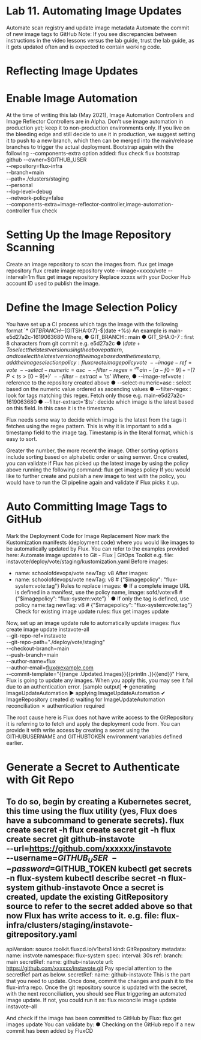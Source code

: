# Lab 11. Automating Image Updates
Automate scan registry and update image metadata
Automate the commit of new image tags to GitHub
Note: If you see discrepancies between instructions in the video lessons versus the lab guide,
trust the lab guide, as it gets updated often and is expected to contain working code.

# Reflecting Image Updates
# Enable Image Automation
At the time of writing this lab (May 2021), Image Automation Controllers and Image Reflector
Controllers are in Alpha. Don’t use image automation in production yet; keep it to
non-production environments only. If you live on the bleeding edge and still decide to use it in
production, we suggest setting it to push to a new branch, which then can be merged into the
main/release branches to trigger the actual deployment.
Bootstrap again with the following --components-extra option added:
flux check
flux bootstrap github
--owner=$GITHUB_USER \
--repository=flux-infra \
--branch=main \
--path=./clusters/staging \
--personal \
--log-level=debug \
--network-policy=false \
--components-extra=image-reflector-controller,image-automation-controller
flux check

# Setting Up the Image Repository Scanning
Create an image repository to scan the images from.
flux get image repository
flux create image repository vote --image=xxxxx/vote --interval=1m
flux get image repository
Replace xxxxx with your Docker Hub account ID used to publish the image.

# Define the Image Selection Policy
You have set up a CI process which tags the image with the following format
`* ${GITBRANCH}-${GITSHA:0:7}-$(date +%s)
An example is main-e5d27a2c-1619063680
Where,
● GIT_BRANCH : main
● GIT_SHA:0-7 : first 8 characters from git commit e.g. e5d27a2c
● $(date +%s): timestamp (date + time) in literal format e.g. 1619063680
To select the latest version using the above pattern, and to select the latest version of the image
based on the timestamp, add the image selection policy:
flux create image policy vote \
--image-ref=vote \
--select-numeric=asc \
--filter-regex='^main-[a-f0-9]+-(?P<ts>[0-9]+)' \
--filter-extract='$ts'
Where,
● --image-ref=vote : reference to the repository created above
● --select-numeric=asc : select based on the numeric value ordered as ascending
values
● --filter-regex : look for tags matching this regex. Fetch only those e.g.
main-e5d27a2c-1619063680
● --filter-extract='$ts': decide which image is the latest based on this field. In
this case it is the timestamp.

Flux needs some way to decide which image is the latest from the tags it
fetches using the regex pattern. This is why it is important to add a timestamp
field to the image tag. Timestamp is in the literal format, which is easy to sort.

Greater the number, the more recent the image. Other sorting options include
sorting based on alphabetic order or using semver.
Once created, you can validate if Flux has picked up the latest image by using the policy above
running the following command:
flux get images policy
If you would like to further create and publish a new image to test with the policy, you would
have to run the CI pipeline again and validate if Flux picks it up.

# Auto Committing Image Tags to GitHub
Mark the Deployment Code for Image Replacement
Now mark the Kustomization manifests (deployment code) where you would like images to be
automatically updated by Flux. You can refer to the examples provided here: Automate image
updates to Git - Flux | GitOps Toolkit
e.g. file: instavote/deploy/vote/staging/kustomization.yaml
Before
images:
- name: schoolofdevops/vote
newTag: v8
After
images:
- name: schoolofdevops/vote
newTag: v8 # {"$imagepolicy": "flux-system:vote:tag"}
Rules to replace images:
● If a complete image URL is defined in a manifest, use the policy name,
image: sofd/vote:v8 # {“$imagepolicy”: “flux-system:vote”}
`
● If only the tag is defined, use policy name:tag
newTag: v8 # {"$imagepolicy": "flux-system:vote:tag"}
Check for existing image update rules:
flux get images update

Now, set up an image update rule to automatically update images:
flux create image update instavote-all \
--git-repo-ref=instavote \
--git-repo-path="./deploy/vote/staging" \
--checkout-branch=main \
--push-branch=main \
--author-name=flux \
--author-email=flux@example.com \
--commit-template="{{range .Updated.Images}}{{println .}}{{end}}"
Here, Flux is going to update any images.
When you apply this, you may see it fail due to an authentication error.
[sample output]
✚ generating ImageUpdateAutomation
► applying ImageUpdateAutomation
✔ ImageRepository created
◎ waiting for ImageUpdateAutomation reconciliation
✗ authentication required

The root cause here is Flux does not have write access to the GitRepository it is referring to to
fetch and apply the deployment code from. You can provide it with write access by creating a
secret using the GITHUBUSERNAME and GITHUBTOKEN environment variables defined earlier.

# Generate a Secret to Authenticate with Git Repo
To do so, begin by creating a Kubernetes secret, this time using the flux utility (yes, Flux does
have a subcommand to generate secrets).
flux create secret -h
flux create secret git -h
flux create secret git github-instavote \
--url=https://github.com/xxxxxx/instavote \
--username=$GITHUB_USER \
--password=$GITHUB_TOKEN
kubectl get secrets -n flux-system
kubectl describe secret -n flux-system github-instavote
Once a secret is created, update the existing GitRepository source to refer to the secret added
above so that now Flux has write access to it.
e.g. file: flux-infra/clusters/staging/instavote-gitrepository.yaml
---
apiVersion: source.toolkit.fluxcd.io/v1beta1
kind: GitRepository
metadata:
name: instvote
namespace: flux-system
spec:
interval: 30s
ref:
branch: main
secretRef:
name: github-instavote
url: https://github.com/xxxxxx/instavote.git
Pay special attention to the secretRef part as below.
secretRef:
name: github-instavote
This is the part that you need to update. Once done, commit the changes and push it to the
flux-infra repo.
Once the git repository source is updated with the secret, with the next reconciliation, you
should see Flux triggering an automated image update. If not, you could run it as:
flux reconcile image update instavote-all

And check if the image has been committed to GitHub by Flux:
flux get images update
You can validate by:
●
Checking on the GitHub repo if a new commit has been added by FluxCD